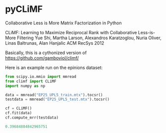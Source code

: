 pyCLiMF
=======

Collaborative Less is More Matrix Factorization in Python

CLiMF: Learning to Maximize Reciprocal Rank with Collaborative Less-is-More Filtering Yue Shi, Martha Larson, Alexandros Karatzoglou, Nuria Oliver, Linas Baltrunas, Alan Hanjalic ACM RecSys 2012

Basically, this is a cythonized version of https://github.com/gamboviol/climf/

Here is an example run on the epinions dataset:

```python
from scipy.io.mmio import mmread
from climf import CLiMF
import numpy as np

data = mmread("EP25_UPL5_train.mtx").tocsr()
testdata = mmread("EP25_UPL5_test.mtx").tocsr()

cf = CLiMF()
cf.fit(data)
cf.compute_mrr(testdata)

0.39684884842965751
```
